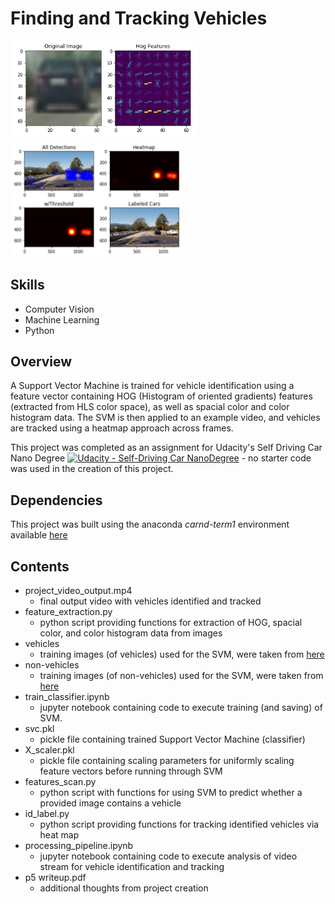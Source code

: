 # Finding and Tracking Vehicles 

<img src="Examples/HOG Example.jpg" width="300" alt="Combined Image" /> <img src="Examples/Processing Example.jpg" width="275" alt="Combined Image" />

Skills
---
* Computer Vision
* Machine Learning 
* Python


Overview
---
A Support Vector Machine is trained for vehicle identification using a feature vector containing HOG (Histogram of oriented gradients) features (extracted from HLS color space), as well as spacial color and color histogram data. The SVM is then applied to an example video, and vehicles are tracked using a heatmap approach across frames. 

This project was completed as an assignment for Udacity's Self Driving Car Nano Degree [![Udacity - Self-Driving Car NanoDegree](https://s3.amazonaws.com/udacity-sdc/github/shield-carnd.svg)](http://www.udacity.com/drive) - no starter code was used in the creation of this project. 


Dependencies
---
This project was built using the anaconda _carnd-term1_ environment available [here](https://github.com/udacity/CarND-Term1-Starter-Kit/blob/master/doc/configure_via_anaconda.md)


Contents
---
* project_video_output.mp4
    * final output video with vehicles identified and tracked
* feature_extraction.py
    * python script providing functions for extraction of HOG, spacial color, and color histogram data from images
* vehicles
    * training images (of vehicles) used for the SVM, were taken from [here](https://s3.amazonaws.com/udacity-sdc/Vehicle_Tracking/vehicles.zip) 
* non-vehicles
    * training images (of non-vehicles) used for the SVM, were taken from [here](https://s3.amazonaws.com/udacity-sdc/Vehicle_Tracking/non-vehicles.zip)
* train_classifier.ipynb
    * jupyter notebook containing code to execute training (and saving) of SVM. 
* svc.pkl
    * pickle file containing trained Support Vector Machine (classifier)
* X_scaler.pkl
    * pickle file containing scaling parameters for uniformly scaling feature vectors before running through SVM
* features_scan.py
    * python script with functions for using SVM to predict whether a provided image contains a vehicle
* id_label.py
    * python script providing functions for tracking identified vehicles via heat map
* processing_pipeline.ipynb
    * jupyter notebook containing code to execute analysis of video stream for vehicle identification and tracking
* p5 writeup.pdf
    * additional thoughts from project creation


